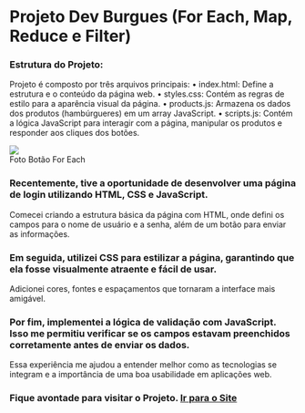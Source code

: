 # Projeto Dev Burgues (For Each, Map, Reduce e Filter)<br> 
### Estrutura do Projeto:<br>
Projeto é composto por três arquivos principais:
• index.html: Define a estrutura e o conteúdo da página web.
• styles.css: Contém as regras de estilo para a aparência visual da página.
• products.js: Armazena os dados dos produtos (hambúrgueres) em um array JavaScript.
• scripts.js: Contém a lógica JavaScript para interagir com a página, manipular os produtos e responder aos cliques dos botões.

<figuri>
<img src="[print pag login.PNG"](https://github.com/MarceloNaja79/Projeto-DevBurguers/blob/c6dbfd215ba1f2f98350593397b2d8b737d86f95/Dev%20Burguer%20For%20Each.PNG)/>
<figcaption>Foto Botão For Each</figcaption>
<figuri/>

### Recentemente, tive a oportunidade de desenvolver uma página de login utilizando HTML, CSS e JavaScript. 
Comecei criando a estrutura básica da página com HTML, onde defini os campos para o nome de usuário e a senha, além de um botão para enviar as informações.

### Em seguida, utilizei CSS para estilizar a página, garantindo que ela fosse visualmente atraente e fácil de usar. 
Adicionei cores, fontes e espaçamentos que tornaram a interface mais amigável.

### Por fim, implementei a lógica de validação com JavaScript. Isso me permitiu verificar se os campos estavam preenchidos corretamente antes de enviar os dados.
Essa experiência me ajudou a entender melhor como as tecnologias se integram e a importância de uma boa usabilidade em aplicações web.
<h3 italic>Fique avontade para visitar o Projeto. <a href="https://tela-de-login-marcelonaja.netlify.app/" /> Ir para o Site </h3>

